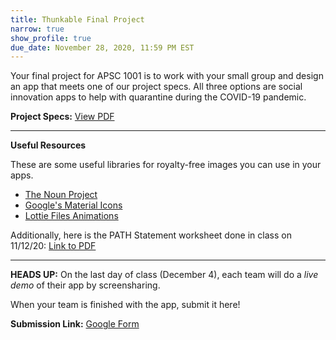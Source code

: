 ```yaml
---
title: Thunkable Final Project
narrow: true
show_profile: true
due_date: November 28, 2020, 11:59 PM EST
---
```


Your final project for APSC 1001 is to work with your small group and design an app that meets one of our project specs. All three options are social innovation apps to help with quarantine during the COVID-19 pandemic.

**Project Specs:** <a href="/files/thunkable_final.pdf" target="_blank">View PDF</a>

<hr>

**Useful Resources**

These are some useful libraries for royalty-free images you can use in your apps.
- [The Noun Project](https://thenounproject.com/)
- [Google's Material Icons](https://material.io/resources/icons)
- [Lottie Files Animations](https://lottiefiles.com/)


Additionally, here is the PATH Statement worksheet done in class on 11/12/20: [Link to PDF](/files/path_statement.pdf)

<hr>

**HEADS UP:** On the last day of class (December 4), each team will do a *live demo* of their app by screensharing.

When your team is finished with the app, submit it here!

**Submission Link:** <a href="https://docs.google.com/forms/d/e/1FAIpQLScMjcqVQXFbOfEdqt_K0htHgK9eG3nUSzmpYKApSuRdI66Ydw/viewform?usp=sf_link" target="_blank">Google Form</a>

